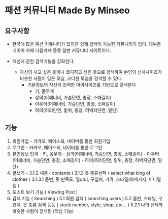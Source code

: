 패션 커뮤니티 Made By Minseo
============================

## 요구사항
 * 한국에 많은 패션 커뮤니티가 있지만 쉽게 검색이 가능한 커뮤니티가 없다. 대부분 네이버 카페 다음카페 등등 일반 커뮤니티 사이트이다.
 
 * 패션에 관한 검색기능을 강화한다.
   
   - 자신의 사고 싶은 옷이나 코디하고 싶은 옷으로 검색하여 본인의 신체사이즈가 비슷한 사람이 입은 모습, 코디한 모습을 검색할 수 있다.
     + 기본정보의 자신이 입력한 마이사이즈를 기반으로 검색한다
       * 키, 몸무게
       * 상의(어깨너비, 가슴단면, 총장, 소매길이)
       * 아우터(어께너비, 가슴단면, 총장, 소매길이)
       * 하의(허리단면, 밑위, 총장, 허벅지단면, 밑단)

## 기능
  1. 회원가입
    - 카카오, 페이스북, 네이버를 통한 회원가입
  2. 로그인
    - 카카오, 페이스북, 네이버를 통한 로그인
  3. 본인정보 입력
    - 키, 몸무게
    - 상의(어깨너비, 가슴단면, 총장, 소매길이)
    - 아우터(어께너비, 가슴단면, 총장, 소매길이)
    - 하의(허리단면, 밑위, 총장, 허벅지단면, 밑단)
  4. 글쓰기 
    - 
        3.1.2 내용   ( contents )
        3.1.3 옷 종류선택   ( select what king of clothes )
           3.1.3.1 품번, 핏 만족도, 퀄리티, 구입처, 가격, 스타일(아메카지, 미니멀 등 )
  4. 포스트 보기 기능 ( Viewing Post )
  5. 검색 기능 ( Searching )
     5.1 회원 검색 ( searching users )
     5.2 품번, 스타일, 구입처, 옷 종류 검색 등등 ( stock number, style, shop, etc... )
        5.2.1 나의 신체와 비슷한 사람이 검색됨 (핵심 기능)
           
